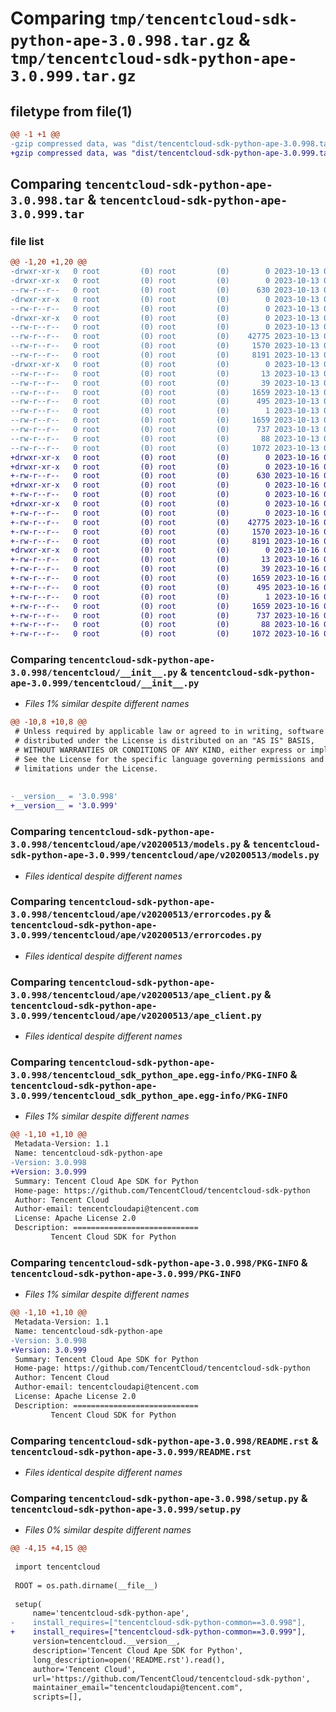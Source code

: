 # Comparing `tmp/tencentcloud-sdk-python-ape-3.0.998.tar.gz` & `tmp/tencentcloud-sdk-python-ape-3.0.999.tar.gz`

## filetype from file(1)

```diff
@@ -1 +1 @@
-gzip compressed data, was "dist/tencentcloud-sdk-python-ape-3.0.998.tar", last modified: Fri Oct 13 00:20:16 2023, max compression
+gzip compressed data, was "dist/tencentcloud-sdk-python-ape-3.0.999.tar", last modified: Mon Oct 16 00:19:28 2023, max compression
```

## Comparing `tencentcloud-sdk-python-ape-3.0.998.tar` & `tencentcloud-sdk-python-ape-3.0.999.tar`

### file list

```diff
@@ -1,20 +1,20 @@
-drwxr-xr-x   0 root         (0) root         (0)        0 2023-10-13 00:20:16.000000 tencentcloud-sdk-python-ape-3.0.998/
-drwxr-xr-x   0 root         (0) root         (0)        0 2023-10-13 00:20:16.000000 tencentcloud-sdk-python-ape-3.0.998/tencentcloud/
--rw-r--r--   0 root         (0) root         (0)      630 2023-10-13 00:20:16.000000 tencentcloud-sdk-python-ape-3.0.998/tencentcloud/__init__.py
-drwxr-xr-x   0 root         (0) root         (0)        0 2023-10-13 00:20:16.000000 tencentcloud-sdk-python-ape-3.0.998/tencentcloud/ape/
--rw-r--r--   0 root         (0) root         (0)        0 2023-10-13 00:20:16.000000 tencentcloud-sdk-python-ape-3.0.998/tencentcloud/ape/__init__.py
-drwxr-xr-x   0 root         (0) root         (0)        0 2023-10-13 00:20:16.000000 tencentcloud-sdk-python-ape-3.0.998/tencentcloud/ape/v20200513/
--rw-r--r--   0 root         (0) root         (0)        0 2023-10-13 00:20:16.000000 tencentcloud-sdk-python-ape-3.0.998/tencentcloud/ape/v20200513/__init__.py
--rw-r--r--   0 root         (0) root         (0)    42775 2023-10-13 00:20:16.000000 tencentcloud-sdk-python-ape-3.0.998/tencentcloud/ape/v20200513/models.py
--rw-r--r--   0 root         (0) root         (0)     1570 2023-10-13 00:20:16.000000 tencentcloud-sdk-python-ape-3.0.998/tencentcloud/ape/v20200513/errorcodes.py
--rw-r--r--   0 root         (0) root         (0)     8191 2023-10-13 00:20:16.000000 tencentcloud-sdk-python-ape-3.0.998/tencentcloud/ape/v20200513/ape_client.py
-drwxr-xr-x   0 root         (0) root         (0)        0 2023-10-13 00:20:16.000000 tencentcloud-sdk-python-ape-3.0.998/tencentcloud_sdk_python_ape.egg-info/
--rw-r--r--   0 root         (0) root         (0)       13 2023-10-13 00:20:16.000000 tencentcloud-sdk-python-ape-3.0.998/tencentcloud_sdk_python_ape.egg-info/top_level.txt
--rw-r--r--   0 root         (0) root         (0)       39 2023-10-13 00:20:16.000000 tencentcloud-sdk-python-ape-3.0.998/tencentcloud_sdk_python_ape.egg-info/requires.txt
--rw-r--r--   0 root         (0) root         (0)     1659 2023-10-13 00:20:16.000000 tencentcloud-sdk-python-ape-3.0.998/tencentcloud_sdk_python_ape.egg-info/PKG-INFO
--rw-r--r--   0 root         (0) root         (0)      495 2023-10-13 00:20:16.000000 tencentcloud-sdk-python-ape-3.0.998/tencentcloud_sdk_python_ape.egg-info/SOURCES.txt
--rw-r--r--   0 root         (0) root         (0)        1 2023-10-13 00:20:16.000000 tencentcloud-sdk-python-ape-3.0.998/tencentcloud_sdk_python_ape.egg-info/dependency_links.txt
--rw-r--r--   0 root         (0) root         (0)     1659 2023-10-13 00:20:16.000000 tencentcloud-sdk-python-ape-3.0.998/PKG-INFO
--rw-r--r--   0 root         (0) root         (0)      737 2023-10-13 00:20:16.000000 tencentcloud-sdk-python-ape-3.0.998/README.rst
--rw-r--r--   0 root         (0) root         (0)       88 2023-10-13 00:20:16.000000 tencentcloud-sdk-python-ape-3.0.998/setup.cfg
--rw-r--r--   0 root         (0) root         (0)     1072 2023-10-13 00:20:16.000000 tencentcloud-sdk-python-ape-3.0.998/setup.py
+drwxr-xr-x   0 root         (0) root         (0)        0 2023-10-16 00:19:28.000000 tencentcloud-sdk-python-ape-3.0.999/
+drwxr-xr-x   0 root         (0) root         (0)        0 2023-10-16 00:19:28.000000 tencentcloud-sdk-python-ape-3.0.999/tencentcloud/
+-rw-r--r--   0 root         (0) root         (0)      630 2023-10-16 00:19:28.000000 tencentcloud-sdk-python-ape-3.0.999/tencentcloud/__init__.py
+drwxr-xr-x   0 root         (0) root         (0)        0 2023-10-16 00:19:28.000000 tencentcloud-sdk-python-ape-3.0.999/tencentcloud/ape/
+-rw-r--r--   0 root         (0) root         (0)        0 2023-10-16 00:19:28.000000 tencentcloud-sdk-python-ape-3.0.999/tencentcloud/ape/__init__.py
+drwxr-xr-x   0 root         (0) root         (0)        0 2023-10-16 00:19:28.000000 tencentcloud-sdk-python-ape-3.0.999/tencentcloud/ape/v20200513/
+-rw-r--r--   0 root         (0) root         (0)        0 2023-10-16 00:19:28.000000 tencentcloud-sdk-python-ape-3.0.999/tencentcloud/ape/v20200513/__init__.py
+-rw-r--r--   0 root         (0) root         (0)    42775 2023-10-16 00:19:28.000000 tencentcloud-sdk-python-ape-3.0.999/tencentcloud/ape/v20200513/models.py
+-rw-r--r--   0 root         (0) root         (0)     1570 2023-10-16 00:19:28.000000 tencentcloud-sdk-python-ape-3.0.999/tencentcloud/ape/v20200513/errorcodes.py
+-rw-r--r--   0 root         (0) root         (0)     8191 2023-10-16 00:19:28.000000 tencentcloud-sdk-python-ape-3.0.999/tencentcloud/ape/v20200513/ape_client.py
+drwxr-xr-x   0 root         (0) root         (0)        0 2023-10-16 00:19:28.000000 tencentcloud-sdk-python-ape-3.0.999/tencentcloud_sdk_python_ape.egg-info/
+-rw-r--r--   0 root         (0) root         (0)       13 2023-10-16 00:19:28.000000 tencentcloud-sdk-python-ape-3.0.999/tencentcloud_sdk_python_ape.egg-info/top_level.txt
+-rw-r--r--   0 root         (0) root         (0)       39 2023-10-16 00:19:28.000000 tencentcloud-sdk-python-ape-3.0.999/tencentcloud_sdk_python_ape.egg-info/requires.txt
+-rw-r--r--   0 root         (0) root         (0)     1659 2023-10-16 00:19:28.000000 tencentcloud-sdk-python-ape-3.0.999/tencentcloud_sdk_python_ape.egg-info/PKG-INFO
+-rw-r--r--   0 root         (0) root         (0)      495 2023-10-16 00:19:28.000000 tencentcloud-sdk-python-ape-3.0.999/tencentcloud_sdk_python_ape.egg-info/SOURCES.txt
+-rw-r--r--   0 root         (0) root         (0)        1 2023-10-16 00:19:28.000000 tencentcloud-sdk-python-ape-3.0.999/tencentcloud_sdk_python_ape.egg-info/dependency_links.txt
+-rw-r--r--   0 root         (0) root         (0)     1659 2023-10-16 00:19:28.000000 tencentcloud-sdk-python-ape-3.0.999/PKG-INFO
+-rw-r--r--   0 root         (0) root         (0)      737 2023-10-16 00:19:28.000000 tencentcloud-sdk-python-ape-3.0.999/README.rst
+-rw-r--r--   0 root         (0) root         (0)       88 2023-10-16 00:19:28.000000 tencentcloud-sdk-python-ape-3.0.999/setup.cfg
+-rw-r--r--   0 root         (0) root         (0)     1072 2023-10-16 00:19:28.000000 tencentcloud-sdk-python-ape-3.0.999/setup.py
```

### Comparing `tencentcloud-sdk-python-ape-3.0.998/tencentcloud/__init__.py` & `tencentcloud-sdk-python-ape-3.0.999/tencentcloud/__init__.py`

 * *Files 1% similar despite different names*

```diff
@@ -10,8 +10,8 @@
 # Unless required by applicable law or agreed to in writing, software
 # distributed under the License is distributed on an "AS IS" BASIS,
 # WITHOUT WARRANTIES OR CONDITIONS OF ANY KIND, either express or implied.
 # See the License for the specific language governing permissions and
 # limitations under the License.
 
 
-__version__ = '3.0.998'
+__version__ = '3.0.999'
```

### Comparing `tencentcloud-sdk-python-ape-3.0.998/tencentcloud/ape/v20200513/models.py` & `tencentcloud-sdk-python-ape-3.0.999/tencentcloud/ape/v20200513/models.py`

 * *Files identical despite different names*

### Comparing `tencentcloud-sdk-python-ape-3.0.998/tencentcloud/ape/v20200513/errorcodes.py` & `tencentcloud-sdk-python-ape-3.0.999/tencentcloud/ape/v20200513/errorcodes.py`

 * *Files identical despite different names*

### Comparing `tencentcloud-sdk-python-ape-3.0.998/tencentcloud/ape/v20200513/ape_client.py` & `tencentcloud-sdk-python-ape-3.0.999/tencentcloud/ape/v20200513/ape_client.py`

 * *Files identical despite different names*

### Comparing `tencentcloud-sdk-python-ape-3.0.998/tencentcloud_sdk_python_ape.egg-info/PKG-INFO` & `tencentcloud-sdk-python-ape-3.0.999/tencentcloud_sdk_python_ape.egg-info/PKG-INFO`

 * *Files 1% similar despite different names*

```diff
@@ -1,10 +1,10 @@
 Metadata-Version: 1.1
 Name: tencentcloud-sdk-python-ape
-Version: 3.0.998
+Version: 3.0.999
 Summary: Tencent Cloud Ape SDK for Python
 Home-page: https://github.com/TencentCloud/tencentcloud-sdk-python
 Author: Tencent Cloud
 Author-email: tencentcloudapi@tencent.com
 License: Apache License 2.0
 Description: ============================
         Tencent Cloud SDK for Python
```

### Comparing `tencentcloud-sdk-python-ape-3.0.998/PKG-INFO` & `tencentcloud-sdk-python-ape-3.0.999/PKG-INFO`

 * *Files 1% similar despite different names*

```diff
@@ -1,10 +1,10 @@
 Metadata-Version: 1.1
 Name: tencentcloud-sdk-python-ape
-Version: 3.0.998
+Version: 3.0.999
 Summary: Tencent Cloud Ape SDK for Python
 Home-page: https://github.com/TencentCloud/tencentcloud-sdk-python
 Author: Tencent Cloud
 Author-email: tencentcloudapi@tencent.com
 License: Apache License 2.0
 Description: ============================
         Tencent Cloud SDK for Python
```

### Comparing `tencentcloud-sdk-python-ape-3.0.998/README.rst` & `tencentcloud-sdk-python-ape-3.0.999/README.rst`

 * *Files identical despite different names*

### Comparing `tencentcloud-sdk-python-ape-3.0.998/setup.py` & `tencentcloud-sdk-python-ape-3.0.999/setup.py`

 * *Files 0% similar despite different names*

```diff
@@ -4,15 +4,15 @@
 
 import tencentcloud
 
 ROOT = os.path.dirname(__file__)
 
 setup(
     name='tencentcloud-sdk-python-ape',
-    install_requires=["tencentcloud-sdk-python-common==3.0.998"],
+    install_requires=["tencentcloud-sdk-python-common==3.0.999"],
     version=tencentcloud.__version__,
     description='Tencent Cloud Ape SDK for Python',
     long_description=open('README.rst').read(),
     author='Tencent Cloud',
     url='https://github.com/TencentCloud/tencentcloud-sdk-python',
     maintainer_email="tencentcloudapi@tencent.com",
     scripts=[],
```

